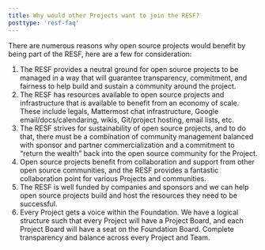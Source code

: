 ```yaml
---
title: Why would other Projects want to join the RESF?
posttype: 'resf-faq'
---
```


There are numerous reasons why open source projects would benefit by being part of the RESF, here are a few for consideration:

1. The RESF provides a neutral ground for open source projects to be managed in a way that will guarantee transparency, commitment, and fairness to help build and sustain a community around the project.
2. The RESF has resources available to open source projects and infrastructure that is available to benefit from an economy of scale. These include legals, Mattermost chat infrastructure, Google email/docs/calendaring, wikis, Git/project hosting, email lists, etc.
3. The RESF strives for sustainability of open source projects, and to do that, there must be a combination of community management balanced with sponsor and partner commercialization and a commitment to “return the wealth” back into the open source community for the Project. 
4. Open source projects benefit from collaboration and support from other open source communities, and the RESF provides a fantastic collaboration point for various Projects and communities.
5. The RESF is well funded by companies and sponsors and we can help open source projects build and host the resources they need to be successful.
6. Every Project gets a voice within the Foundation. We have a logical structure such that every Project will have a Project Board, and each Project Board will have a seat on the Foundation Board. Complete transparency and balance across every Project and Team.